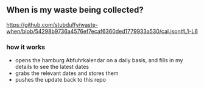 ## When is my waste being collected?
  https://github.com/stubduffy/waste-when/blob/54298b9736a4576ef7ecaf6360ded1779933a530/cal.json#L1-L6
  
  ### how it works
  - opens the hamburg Abfuhrkalendar on a daily basis, and fills in my details to see the latest dates
  - grabs the relevant dates and stores them
  - pushes the update back to this repo
  
